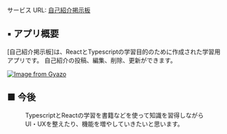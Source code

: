 サービス URL: [自己紹介掲示板](https://self-introduction-tanakaryo-board.vercel.app/)


## ▪️ アプリ概要

[自己紹介掲示板]は、ReactとTypescriptの学習目的のために作成された学習用アプリです。
自己紹介の投稿、編集、削除、更新ができます。

[![Image from Gyazo](https://i.gyazo.com/bc1826c46801eefab4c7bd1e38bf4d38.png)](https://gyazo.com/bc1826c46801eefab4c7bd1e38bf4d38)

## ■ 今後
　　　TypescriptとReactの学習を書籍などを使って知識を習得しながら
　　　UI・UXを整えたり、機能を増やしていきたいと思います。
